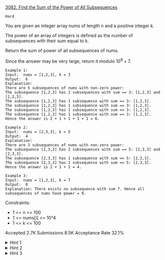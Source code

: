 [3082. Find the Sum of the Power of All Subsequences](https://leetcode.com/problems/find-the-sum-of-the-power-of-all-subsequences/)

`Hard`

You are given an integer array nums of length n and a positive integer k.

The power of an array of integers is defined as the number of 
subsequences
 with their sum equal to k.

Return the sum of power of all subsequences of nums.

Since the answer may be very large, return it modulo $10^9 + 7$.

```
Example 1:
Input:  nums = [1,2,3], k = 3 
Output:  6 
Explanation:
There are 5 subsequences of nums with non-zero power:
The subsequence [1,2,3] has 2 subsequences with sum == 3: [1,2,3] and [1,2,3].
The subsequence [1,2,3] has 1 subsequence with sum == 3: [1,2,3].
The subsequence [1,2,3] has 1 subsequence with sum == 3: [1,2,3].
The subsequence [1,2,3] has 1 subsequence with sum == 3: [1,2,3].
The subsequence [1,2,3] has 1 subsequence with sum == 3: [1,2,3].
Hence the answer is 2 + 1 + 1 + 1 + 1 = 6.

Example 2:
Input:  nums = [2,3,3], k = 5 
Output:  4 
Explanation:
There are 3 subsequences of nums with non-zero power:
The subsequence [2,3,3] has 2 subsequences with sum == 5: [2,3,3] and [2,3,3].
The subsequence [2,3,3] has 1 subsequence with sum == 5: [2,3,3].
The subsequence [2,3,3] has 1 subsequence with sum == 5: [2,3,3].
Hence the answer is 2 + 1 + 1 = 4.

Example 3:
Input:  nums = [1,2,3], k = 7 
Output:  0 
Explanation: There exists no subsequence with sum 7. Hence all subsequences of nums have power = 0.
```

Constraints:

- 1 <= n <= 100
- 1 <= nums[i] <= 10^4
- 1 <= k <= 100

Accepted
2.7K
Submissions
8.5K
Acceptance Rate
32.1%

<details>
<summary>Hint 1</summary>

If there is a subsequence of length j with the sum of elements k, it contributes $2^{n - j}$ to the answer.

</details>
<details>
<summary>Hint 2</summary>

Let dp[i][j] represent the number of subsequences in the subarray nums[0..i] which have a sum of j.

</details>
<details>
<summary>Hint 3</summary>

We can find the dp[i][k] for all 0 <= i <= n-1 and multiply them with 2n - j to get final answer.

</details>
